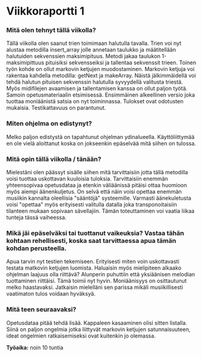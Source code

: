 # Viikkoraportti 1

### Mitä olen tehnyt tällä viikolla?

Tällä viikolla olen saanut trien toimimaan halutulla tavalla. Trien voi nyt alustaa metodilla insert_array jolle annetaan taulukko ja määtitellään halutuiden sekvenssien maksimipituus. Metodi jakaa taulukon 1-maksimipittuus pituisiksi sekvensseiksi ja tallentaa sekvenssit trieen. Toinen työn kohde on ollut markovin ketjujen muodostaminen. Markovin ketjuja voi rakentaa kahdella metodilla: getNext ja makeArray. Näistä jälkimmäidellä voi tehdä halutun pituisen sekvenssin halutulla syvyydellä valitusta triestä.
Myös midifilejen avaamisen ja tallentamisen kanssa on ollut paljon työtä. Samoin opetusmateriaalin etsimisessä. Ensimmäinen alkeellinen versio joka tuottaa moniäänistä satsia on nyt toiminnassa. Tulokset ovat odotusten mukaisia.
Testikattavuus on parantunut.

### Miten ohjelma on edistynyt?

Melko paljon edistystä on tapahtunut ohjelman ydinalueella. Käyttöliittymää en ole vielä aloittanut koska on jokseenkin epäselvää mitä siihen on tulossa.

### Mitä opin tällä viikolla / tänään?

Mielestäni olen päässyt sisälle siihen mitä tarvittaisiin jotta tällä metodilla voisi tuottaa uskottavan kuuloisia tuloksia. Tarvittaisiin enemmän yhteensopivaa opetusdataa ja etenkin väliäänissä pitäisi ottaa huomioon myös aiempi äänenkuljetus. On selvä että näin voisi opettaa enemmän musiikin kannalta oleellisia "sääntöjä" systeemille. Varmasti äänekuletusta voisi "opettaa" myös erityisesti valitulla datalla joka transponoitaisiin tilanteen mukaan sopivaan sävellajiin. Tämän toteuttaminen voi vaatia liikaa tunteja tässä vaiheessa.

### Mikä jäi epäselväksi tai tuottanut vaikeuksia? Vastaa tähän kohtaan rehellisesti, koska saat tarvittaessa apua tämän kohdan perusteella.

Apua tarvin nyt testien tekemiseen. Erityisesti miten voin uskottavasti testata matkovin ketjujen luomista.
Haluaisin myös mielipiteen alkaako ohjelman laajuus olla riittävä? Alunperin puhuttiin että yksiäänisen melodian tuottaminen riittäisi. Tämä toimii nyt hyvin. Moniäänisyys on osittautunut melko haastavaksi. Jatkaisin mielelläni sen parissa mikäli musiikillisesti vaatimaton tulos voidaan hyväksyä.

### Mitä teen seuraavaksi?

Opetusdataa pitää tehdä lisää. Kappaleen kasaaminen olisi sitten listalla. Siinä on paljon ongelmia jotka liittyvät markovin ketjujen satunnaisuuteen, ideat ongelmien ratkaisemiseksi ovat kuitenkin jo olemassa.

**Työaika:** noin 10 tuntia
